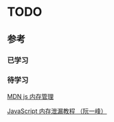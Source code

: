 # TODO

## 参考
### 已学习

### 待学习
[MDN js 内存管理](https://developer.mozilla.org/zh-CN/docs/Web/JavaScript/Memory_Management)


[JavaScript 内存泄漏教程 （阮一峰）](http://www.ruanyifeng.com/blog/2017/04/memory-leak.html)